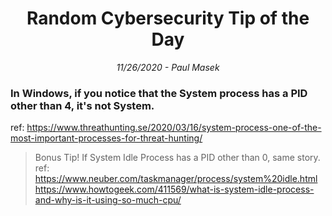 <div align="center"><h1>Random Cybersecurity Tip of the Day</h1></div>
<div align="center"> <i>11/26/2020 - Paul Masek</i> </div>

### In Windows, if you notice that the System process has a PID other than 4, it's not System.

ref: https://www.threathunting.se/2020/03/16/system-process-one-of-the-most-important-processes-for-threat-hunting/


>Bonus Tip! 
If System Idle Process has a PID other than 0, same story.
ref: https://www.neuber.com/taskmanager/process/system%20idle.html
https://www.howtogeek.com/411569/what-is-system-idle-process-and-why-is-it-using-so-much-cpu/